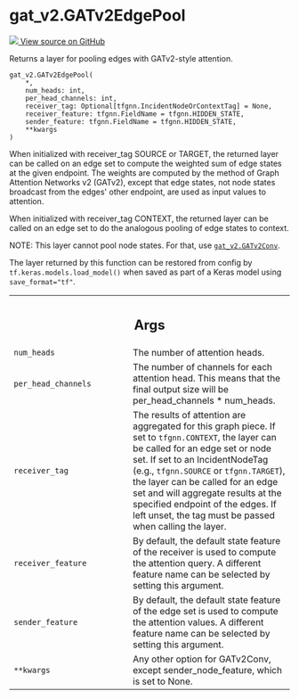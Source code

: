 # gat_v2.GATv2EdgePool

<!-- Insert buttons and diff -->

<a target="_blank" href="https://github.com/tensorflow/gnn/tree/master/tensorflow_gnn/models/gat_v2/layers.py#L372-L427">
<img src="https://www.tensorflow.org/images/GitHub-Mark-32px.png" /> View source
on GitHub </a>

Returns a layer for pooling edges with GATv2-style attention.

<pre class="devsite-click-to-copy prettyprint lang-py tfo-signature-link">
<code>gat_v2.GATv2EdgePool(
    *,
    num_heads: int,
    per_head_channels: int,
    receiver_tag: Optional[tfgnn.IncidentNodeOrContextTag] = None,
    receiver_feature: tfgnn.FieldName = tfgnn.HIDDEN_STATE,
    sender_feature: tfgnn.FieldName = tfgnn.HIDDEN_STATE,
    **kwargs
)
</code></pre>

<!-- Placeholder for "Used in" -->

When initialized with receiver_tag SOURCE or TARGET, the returned layer can be
called on an edge set to compute the weighted sum of edge states at the given
endpoint. The weights are computed by the method of Graph Attention Networks v2
(GATv2), except that edge states, not node states broadcast from the edges'
other endpoint, are used as input values to attention.

When initialized with receiver_tag CONTEXT, the returned layer can be called on
an edge set to do the analogous pooling of edge states to context.

NOTE: This layer cannot pool node states. For that, use
<a href="../gat_v2/GATv2Conv.md"><code>gat_v2.GATv2Conv</code></a>.

The layer returned by this function can be restored from config by
`tf.keras.models.load_model()` when saved as part of a Keras model using
`save_format="tf"`.

<!-- Tabular view -->
 <table class="responsive fixed orange">
<colgroup><col width="214px"><col></colgroup>
<tr><th colspan="2"><h2 class="add-link">Args</h2></th></tr>

<tr>
<td>
<code>num_heads</code><a id="num_heads"></a>
</td>
<td>
The number of attention heads.
</td>
</tr><tr>
<td>
<code>per_head_channels</code><a id="per_head_channels"></a>
</td>
<td>
The number of channels for each attention head. This
means that the final output size will be per_head_channels * num_heads.
</td>
</tr><tr>
<td>
<code>receiver_tag</code><a id="receiver_tag"></a>
</td>
<td>
The results of attention are aggregated for this graph piece.
If set to <code>tfgnn.CONTEXT</code>, the layer can be called for an edge set or
node set.
If set to an IncidentNodeTag (e.g., <code>tfgnn.SOURCE</code> or <code>tfgnn.TARGET</code>),
the layer can be called for an edge set and will aggregate results at
the specified endpoint of the edges.
If left unset, the tag must be passed when calling the layer.
</td>
</tr><tr>
<td>
<code>receiver_feature</code><a id="receiver_feature"></a>
</td>
<td>
By default, the default state feature of the receiver
is used to compute the attention query. A different feature name can be
selected by setting this argument.
</td>
</tr><tr>
<td>
<code>sender_feature</code><a id="sender_feature"></a>
</td>
<td>
By default, the default state feature of the edge set is
used to compute the attention values. A different feature name can be
selected by setting this argument.
</td>
</tr><tr>
<td>
<code>**kwargs</code><a id="**kwargs"></a>
</td>
<td>
Any other option for GATv2Conv, except sender_node_feature,
which is set to None.
</td>
</tr>
</table>
